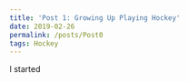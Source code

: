 ```yaml
---
title: 'Post 1: Growing Up Playing Hockey'
date: 2019-02-26
permalink: /posts/Post0
tags: Hockey
---
```


I started 

